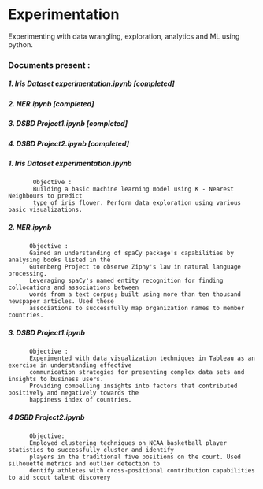 # Experimentation
Experimenting with data wrangling, exploration, analytics and ML using python.

### Documents present :
  ##### 1. Iris Dataset experimentation.ipynb [completed]
  ##### 2. NER.ipynb [completed]
  ##### 3. DSBD Project1.ipynb [completed]
  ##### 4. DSBD Project2.ipynb [completed]
  
  
  
  ##### 1. Iris Dataset experimentation.ipynb
           Objective : 
           Building a basic machine learning model using K - Nearest Neighbours to predict 
           type of iris flower. Perform data exploration using various basic visualizations.
          
  ##### 2. NER.ipynb
          Objective : 
          Gained an understanding of spaCy package's capabilities by analysing books listed in the 
          Gutenberg Project to observe Ziphy's law in natural language processing.
          Leveraging spaCy's named entity recognition for finding collocations and associations between
          words from a text corpus; built using more than ten thousand newspaper articles. Used these 
          associations to successfully map organization names to member countries.
          
  ##### 3. DSBD Project1.ipynb
          Objective : 
          Experimented with data visualization techniques in Tableau as an exercise in understanding effective 
          communication strategies for presenting complex data sets and insights to business users.
          Providing compelling insights into factors that contributed positively and negatively towards the 
          happiness index of countries.

  ##### 4 DSBD Project2.ipynb
          Objective:
          Employed clustering techniques on NCAA basketball player statistics to successfully cluster and identify 
          players in the traditional five positions on the court. Used silhouette metrics and outlier detection to 
          dentify athletes with cross-positional contribution capabilities to aid scout talent discovery
